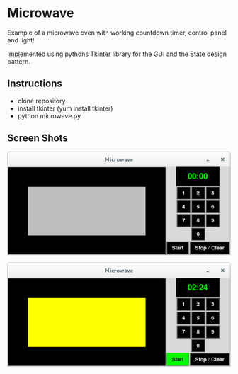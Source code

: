 Microwave
=========
Example of a microwave oven with working countdown timer,
control panel and light!

Implemented using pythons Tkinter library for the GUI and the State
design pattern.

Instructions
------------
* clone repository
* install tkinter (yum install tkinter)
* python microwave.py

Screen Shots
------------
![Alt text](./screenshots/stopped.png?raw=true "Stopped")

![Alt text](./screenshots/cooking.png?raw=true "Cooking")
